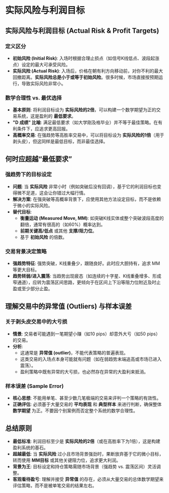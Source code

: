 # 实际风险与利润目标 

## 实际风险与利润目标 (Actual Risk & Profit Targets)

### 定义区分
-   **初始风险 (Initial Risk)**: 入场时根据合理止损点（如信号K线低点、波段起涨点）设定的最大可承受风险。
-   **实际风险 (Actual Risk)**: 入场后，价格在朝有利方向移动前，对你不利的最大回撤距离。**实际风险总是小于或等于初始风险**。很多时候，市场直接按预期运行，导致实际风险非常小。

### 数学合理性 vs. 最优选择
-   **基本原则**: 将利润目标设为 **实际风险的2倍**，可以构建一个数学期望为正的交易系统，这是盈利的 **最低要求**。
-   **"D 成绩" 比喻**: 满足最低要求（如大学刚及格毕业）并不等于最佳策略。在有利条件下，应追求更高回报。
-   **高概率交易**: 在强趋势等高胜率交易中，可以将目标设为 **实际风险的1倍**（用于剥头皮），但这同样是最低目标，而非最佳选择。

## 何时应超越“最低要求”

### 强趋势下的目标设定
-   **问题**: 当 **实际风险** 非常小时（例如突破后没有回调），基于它的利润目标也变得微不足道，这会让你错过大幅行情。
-   **解决方案**: 在强突破等高概率背景下，应使用其他方法设定目标，而不是依赖于微小的实际风险。
-   **替代目标**:
    -   **衡量运动 (Measured Move, MM)**: 如突破K线实体或整个突破波段高度的翻倍，通常有很高的（如60%）概率达到。
    -   **前期关键高/低点** 或其他 **支撑/阻力位**。
    -   基于 **初始风险** 的倍数。

### 交易背景决定策略
-   **强趋势特征**: 强势突破，K线重叠少，跟随良好。此时应大胆持有，追求 MM 等更大目标。
-   **趋势转弱/进入震荡**: 当趋势出现疲态（如连续的十字星、K线重叠增多、形成窄通道），应转为震荡区间思路，更倾向于在区间上下沿等阻力位附近及时止盈或至少部分止盈。

## 理解交易中的异常值 (Outliers) 与样本误差

### 关于剥头皮交易中的大亏损
-   **情景**: 交易者可能遇到一笔期望小赚（如10 pips）却意外大亏（如50 pips）的交易。
-   **分析**:
    -   这通常是 **异常值 (outlier)**，不能代表策略的普遍表现。
    -   这类交易的入场点本身可能就有问题（如在弱趋势末端追高或市场已进入震荡）。
    -   盈利策略中既有异常的大亏损，也必然存在异常的大盈利来抵消。

### 样本误差 (Sample Error)
-   **核心思想**: 不能用单笔、甚至少数几笔极端的交易来评判一个策略的有效性。
-   **正确评估**: 必须基于大量交易的 **平均表现** 和 **典型样本** 来进行判断，确保整体 **数学期望** 为正。不要因个别案例而否定整个系统的数学合理性。

## 总结原则
-   **最低标准**: 利润目标至少是 **实际风险的2倍**（或在高胜率下为1倍），这是构建盈利系统的基石。
-   **超越最低**: 当 **实际风险** 过小且市场背景强劲时，果断放弃基于它的微小目标，转而使用 **MM目标** 或其他关键阻力位，追求更大利润。
-   **背景为王**: 目标设定和持仓策略需随市场背景（强趋势 vs. 震荡区间）灵活调整。
-   **客观看待盈亏**: 理解并接受 **异常值** 的存在，必须从大量交易的总体数学期望来评估策略，而不是被单笔交易的结果左右。